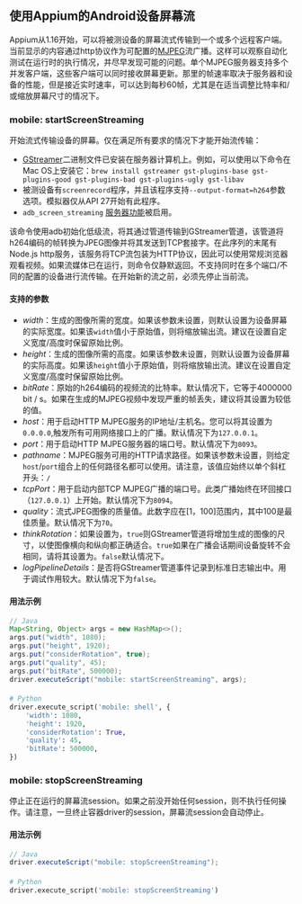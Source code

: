 ## 使用Appium的Android设备屏幕流

Appium从1.16开始，可以将被测设备的屏幕流式传输到一个或多个远程客户端。当前显示的内容通过http协议作为可配置的[MJPEG](https://en.wikipedia.org/wiki/Motion_JPEG)流广播。这样可以观察自动化测试在运行时的执行情况，并尽早发现可能的问题。单个MJPEG服务器支持多个并发客户端，这些客户端可以同时接收屏幕更新。那里的帧速率取决于服务器和设备的性能，但是接近实时速率，可以达到每秒60帧，尤其是在适当调整比特率和/或缩放屏幕尺寸的情况下。

### mobile: startScreenStreaming

开始流式传输设备的屏幕。仅在满足所有要求的情况下才能开始流传输：

- [GStreamer](https://gstreamer.freedesktop.org/)二进制文件已安装在服务器计算机上。例如，可以使用以下命令在Mac OS上安装它：`brew install gstreamer gst-plugins-base gst-plugins-good gst-plugins-bad gst-plugins-ugly gst-libav`
- 被测设备有`screenrecord`程序，并且该程序支持`--output-format=h264`参数选项。模拟器仅从API 27开始有此程序。
- `adb_screen_streaming` [服务器功能](https://github.com/appium/appium/blob/master/docs/en/writing-running-appium/security.md)被启用。

该命令使用adb初始化低级流，将其通过管道传输到GStreamer管道，该管道将h264编码的帧转换为JPEG图像并将其发送到TCP套接字。在此序列的末尾有Node.js http服务，该服务将TCP流包装为HTTP协议，因此可以使用常规浏览器观看视频。如果流媒体已在运行，则命令仅静默返回。不支持同时在多个端口/不同的配置的设备进行流传输。在开始新的流之前，必须先停止当前流。

#### 支持的参数

- *width*：生成的图像所需的宽度。如果该参数未设置，则默认设置为设备屏幕的实际宽度。如果该`width`值小于原始值，则将缩放输出流。建议在设置自定义宽度/高度时保留原始比例。
- *height*：生成的图像所需的高度。如果该参数未设置，则默认设置为设备屏幕的实际高度。如果该`height`值小于原始值，则将缩放输出流。建议在设置自定义宽度/高度时保留原始比例。
- *bitRate*：原始的h264编码的视频流的比特率。默认情况下，它等于4000000 bit / s。如果在生成的MJPEG视频中发现严重的帧丢失，建议将其设置为较低的值。
- *host*：用于启动HTTP MJPEG服务的IP地址/主机名。您可以将其设置为`0.0.0.0`,触发所有可用网络接口上的广播。默认情况下为`127.0.0.1`。
- *port*：用于启动HTTP MJPEG服务器的端口号。默认情况下为`8093`。
- *pathname*：MJPEG服务可用的HTTP请求路径。如果该参数未设置，则给定`host`/`port`组合上的任何路径名都可以使用。请注意，该值应始终以单个斜杠开头：`/`
- *tcpPort*：用于启动内部TCP MJPEG广播的端口号。此类广播始终在环回接口（`127.0.0.1`）上开始。默认情况下为`8094`。
- *quality*：流式JPEG图像的质量值。此数字应在[1，100]范围内，其中100是最佳质量。默认情况下为`70`。
- *thinkRotation*：如果设置为，`true`则GStreamer管道将增加生成的图像的尺寸，以使图像横向和纵向都正确适合。`true`如果在广播会话期间设备旋转不会相同，请将其设置为。`false`默认情况下。
- *logPipelineDetails*：是否将GStreamer管道事件记录到标准日志输出中。用于调试作用较大。默认情况下为`false`。

#### 用法示例

```java
// Java
Map<String, Object> args = new HashMap<>();
args.put("width", 1080);
args.put("height", 1920);
args.put("considerRotation", true);
args.put("quality", 45);
args.put("bitRate", 500000);
driver.executeScript("mobile: startScreenStreaming", args);
```

#### 

```python
# Python
driver.execute_script('mobile: shell', {
    'width': 1080,
    'height': 1920,
    'considerRotation': True,
    'quality': 45,
    'bitRate': 500000,
})
```

### mobile: stopScreenStreaming

停止正在运行的屏幕流session。如果之前没开始任何session，则不执行任何操作。请注意，一旦终止容器driver的session，屏幕流session会自动停止。

#### 用法示例

```java
// Java
driver.executeScript("mobile: stopScreenStreaming");
```

#### 

```python
# Python
driver.execute_script('mobile: stopScreenStreaming')
```